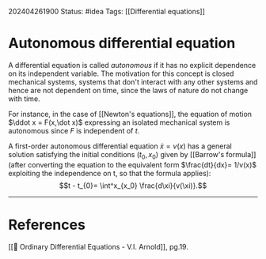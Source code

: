 202404261900
Status: #idea
Tags: [[Differential equations]]

# Autonomous differential equation

A differential equation is called *autonomous* if it has no explicit dependence on its independent variable. The motivation for this concept is closed mechanical systems, systems that don't interact with any other systems and hence are not dependent on time, since the laws of nature do not change with time.

For instance, in the case of [[Newton's equations]], the equation of motion $\ddot x = F(x,\dot x)$ expressing an isolated mechanical system is autonomous since $F$ is independent of $t$.

A first-order autonomous differential equation $\dot x = v(x)$ has a general solution satisfying the initial conditions $(t_0,x_0)$ given by [[Barrow's formula]] (after converting the equation to the equivalent form $\frac{dt}{dx}= 1/v(x)$ exploiting the independence on t, so that the formula applies):
$$t - t_{0}= \int^x_{x_0} \frac{d\xi}{v(\xi)}.$$

___
# References
[[📕 Ordinary Differential Equations - V.I. Arnold]], pg.19.